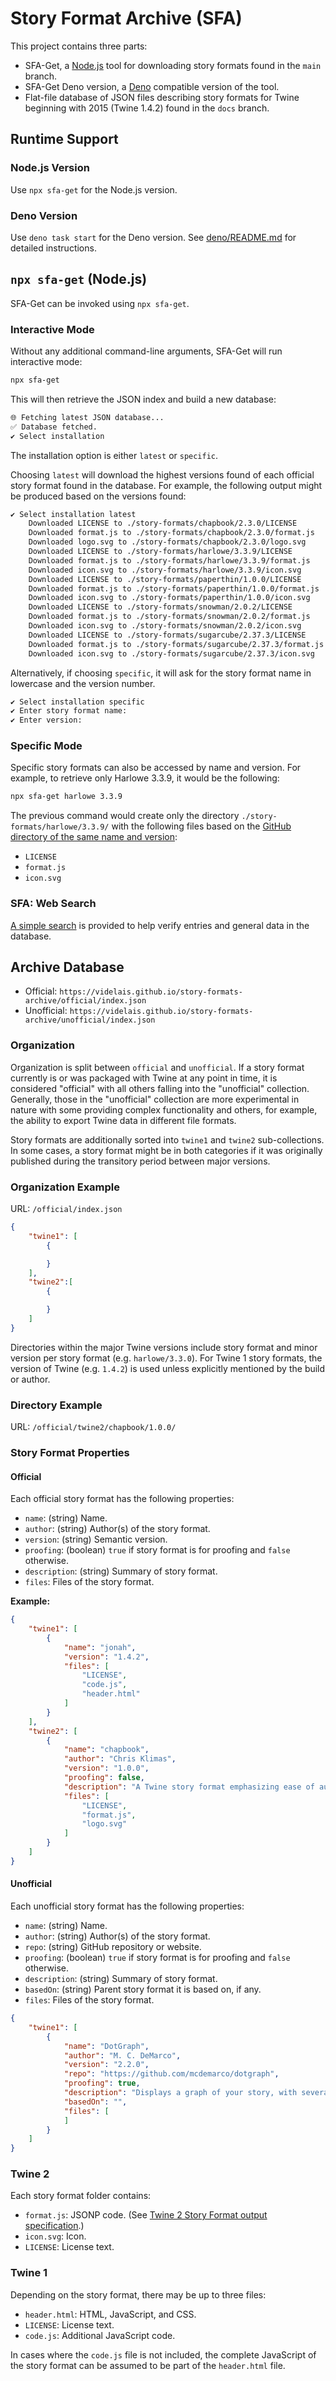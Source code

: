 # Story Format Archive (SFA)

This project contains three parts:

* SFA-Get, a [Node.js](https://nodejs.org/en) tool for downloading story formats found in the `main` branch.
* SFA-Get Deno version, a [Deno](https://deno.land/) compatible version of the tool.
* Flat-file database of JSON files describing story formats for Twine beginning with 2015 (Twine 1.4.2) found in the `docs` branch.

## Runtime Support

### Node.js Version

Use `npx sfa-get` for the Node.js version.

### Deno Version

Use `deno task start` for the Deno version. See [deno/README.md](deno/README.md) for detailed instructions.

## `npx sfa-get` (Node.js)

SFA-Get can be invoked using `npx sfa-get`.

### Interactive Mode

Without any additional command-line arguments, SFA-Get will run interactive mode:

```bash
npx sfa-get
```

This will then retrieve the JSON index and build a new database:

```bash
🌐 Fetching latest JSON database...
✅ Database fetched.
✔ Select installation
```

The installation option is either `latest` or `specific`.

Choosing `latest` will download the highest versions found of each official story format found in the database. For example, the following output might be produced based on the versions found:

```bash
✔ Select installation latest
    Downloaded LICENSE to ./story-formats/chapbook/2.3.0/LICENSE
    Downloaded format.js to ./story-formats/chapbook/2.3.0/format.js
    Downloaded logo.svg to ./story-formats/chapbook/2.3.0/logo.svg
    Downloaded LICENSE to ./story-formats/harlowe/3.3.9/LICENSE
    Downloaded format.js to ./story-formats/harlowe/3.3.9/format.js
    Downloaded icon.svg to ./story-formats/harlowe/3.3.9/icon.svg
    Downloaded LICENSE to ./story-formats/paperthin/1.0.0/LICENSE
    Downloaded format.js to ./story-formats/paperthin/1.0.0/format.js
    Downloaded icon.svg to ./story-formats/paperthin/1.0.0/icon.svg
    Downloaded LICENSE to ./story-formats/snowman/2.0.2/LICENSE
    Downloaded format.js to ./story-formats/snowman/2.0.2/format.js
    Downloaded icon.svg to ./story-formats/snowman/2.0.2/icon.svg
    Downloaded LICENSE to ./story-formats/sugarcube/2.37.3/LICENSE
    Downloaded format.js to ./story-formats/sugarcube/2.37.3/format.js
    Downloaded icon.svg to ./story-formats/sugarcube/2.37.3/icon.svg
```

Alternatively, if choosing `specific`, it will ask for the story format name in lowercase and the version number.

```bash
✔ Select installation specific
✔ Enter story format name:
✔ Enter version: 
```

### Specific Mode

Specific story formats can also be accessed by name and version. For example, to retrieve only Harlowe 3.3.9, it would be the following:

```bash
npx sfa-get harlowe 3.3.9
```

The previous command would create only the directory `./story-formats/harlowe/3.3.9/` with the following files based on the [GitHub directory of the same name and version](https://github.com/videlais/story-formats-archive/tree/docs/official/twine2/harlowe/3.3.9):

* `LICENSE`
* `format.js`
* `icon.svg`

### SFA: Web Search

[A simple search](https://videlais.github.io/story-formats-archive/) is provided to help verify entries and general data in the database.

## Archive Database

* Official: `https://videlais.github.io/story-formats-archive/official/index.json`
* Unofficial: `https://videlais.github.io/story-formats-archive/unofficial/index.json`

### Organization

Organization is split between `official` and `unofficial`. If a story format currently is or was packaged with Twine at any point in time, it is considered "official" with all others falling into the "unofficial" collection. Generally, those in the "unofficial" collection are more experimental in nature with some providing complex functionality and others, for example, the ability to export Twine data in different file formats.

Story formats are additionally sorted into `twine1` and `twine2` sub-collections. In some cases, a story format might be in both categories if it was originally published during the transitory period between major versions.

### Organization Example

URL: `/official/index.json`

```json
{
    "twine1": [
        {

        }
    ],
    "twine2":[
        {

        }
    ]
}
```

Directories within the major Twine versions include story format and minor version per story format (e.g. `harlowe/3.3.0`). For Twine 1 story formats, the version of Twine (e.g. `1.4.2`) is used unless explicitly mentioned by the build or author.

### Directory Example

URL: `/official/twine2/chapbook/1.0.0/`

### Story Format Properties

#### Official

Each official story format has the following properties:

* `name`: (string) Name.
* `author`: (string) Author(s) of the story format.
* `version`: (string) Semantic version.
* `proofing`: (boolean) `true` if story format is for proofing and `false` otherwise.
* `description`: (string) Summary of story format.
* `files`: Files of the story format.

**Example:**

```json
{
    "twine1": [
        {
            "name": "jonah",
            "version": "1.4.2",
            "files": [
                "LICENSE",
                "code.js",
                "header.html"
            ]
        }
    ],
    "twine2": [
        {
            "name": "chapbook",
            "author": "Chris Klimas",
            "version": "1.0.0",
            "proofing": false,
            "description": "A Twine story format emphasizing ease of authoring, multimedia, and playability on many different types of devices.",
            "files": [
                "LICENSE",
                "format.js",
                "logo.svg"
            ]
        }
    ]
}
```

#### Unofficial

Each unofficial story format has the following properties:

* `name`: (string) Name.
* `author`: (string) Author(s) of the story format.
* `repo`: (string) GitHub repository or website.
* `proofing`: (boolean) `true` if story format is for proofing and `false` otherwise.
* `description`: (string) Summary of story format.
* `basedOn`: (string) Parent story format it is based on, if any.
* `files`: Files of the story format.

```json
{
    "twine1": [
        {
            "name": "DotGraph",
            "author": "M. C. DeMarco",
            "version": "2.2.0",
            "repo": "https://github.com/mcdemarco/dotgraph",
            "proofing": true,
            "description": "Displays a graph of your story, with several options for color-coding, clustering, and labeling nodes; it also detects unreachable nodes and terminal leaves",
            "basedOn": "",
            "files": [
            ]
        }
    ]
}
```

### Twine 2

Each story format folder contains:

* `format.js`: JSONP code. (See [Twine 2 Story Format output specification](https://github.com/iftechfoundation/twine-specs/blob/master/twine-2-storyformats-spec.md).)
* `icon.svg`: Icon.
* `LICENSE`: License text.

### Twine 1

Depending on the story format, there may be up to three files:

* `header.html`: HTML, JavaScript, and CSS.
* `LICENSE`: License text.
* `code.js`: Additional JavaScript code.

In cases where the `code.js` file is not included, the complete JavaScript of the story format can be assumed to be part of the `header.html` file.
